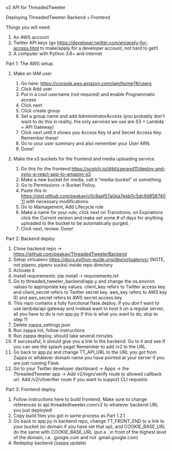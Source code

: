v2 API for ThreadedTweeter

Deploying ThreadedTweeter Backend + Frontend

Things you will need:
1. An AWS account
2. Twitter API keys (go https://developer.twitter.com/en/apply-for-access.html to make/apply for a developer account, not hard to get!)
2. A computer with Python 3.6+ and internet

Part 1: The AWS setup.
1. Make an IAM user 
	1. Go here: https://console.aws.amazon.com/iam/home?#/users
	2. Click Add user
	3. Put in a cool username (not required) and enable Programmatic access
	4. Click next
	5. Click create group
	6. Set a group name and add AdministratorAccess (you probably don't want to do this in reality, the only services we use are S3 + Lambda + API Gateway)
	7. Click next until it shows you Access Key Id and Secret Access Key. Remember these!
	8. Go to your user summary and also remember your User ARN.
	9. Done!
 
2. Make the s3 buckets for the frontend and media uploading service.
	1. Do this for the frontend https://scotch.io/@blizzerand11/deploy-and-sync-a-react-app-to-amazon-s3
	2. Make a new bucket for media, call it "media-bucket" or something. 
	3. Go to Permissions -> Bucket Policy.
	4. Paste this in https://gist.github.com/peakay/c0c8aaf57a0ea7eeb0c5dc9d85874011 with necessary modifications.
	5. Go to Mamagement, Add Lifecycle rule
	6. Make a name for your rule, click next on Transitions, on Expirations click the Current version and make set some # of days for anything uploaded to the bucket to be automatically purged.
	7. Click next, review. Done!

Part 2: Backend deploy
1. Clone backend repo -> https://github.com/peakay/ThreadedTweeterBackend
2. Setup virtualenv https://docs.python-guide.org/dev/virtualenvs/ (NOTE, not pipenv, pipenv sucks) inside repo directory
3. Activate it
4. Install requirements. pip install -r requirements.txt
5. Go to threaded_tweeter_backend/app.y and change the os.environ values to appropriate key values. client_key refers to Twitter access key and client_secret refers to Twitter secret key. aws_key refers to AWS key ID and aws_secret refers to AWS secret access key
6. This repo contains a fully functional flask deploy. If you don't want to use lambda/api gateway and instead want to host it on a regular server, all you have to do is run app.py If this is what you want to do, skip to step 11
7. Delete zappa_settings.json 
8. Run zappa init, follow instructions
9. Run zappa deploy, should take several minutes
10. If successful, it should give you a link to the backend. Go to it and see if you can see the splash page! Remember to add /v2 to the URL. 
11. Go back to app.py and change TT_API_URL to the URL you got from Zappa or whatever domain name you have pointed at your server if you are just running Flask.
12. Go to your Twitter developer dashboard -> Apps -> the ThreadedTweeter app -> Add v2/login/verify route to allowed callback url. Add /v2/cliverifier route if you want to support CLI requests. 

Part 3: Frontend deploy
1. Follow instructions here to build frontend. Make sure to change references to api.threadedtweeter.com/v2 to whatever backend URL you just deployed! 
2. Copy build files you got in same process as Part 1.2.1
3. Go back to app.py in backend repo, change TT_FRONT_END to a link to your bucket (or domain if you have set that up), and COOKIE_BASE_URL do the same with COOKIE_BASE_URL (put a . in front of the highest level of the domain, i.e. .google.com and not .gmail.google.com)
4. Redeploy backend (zappa update)
